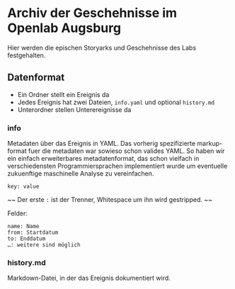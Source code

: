 # Archiv der Geschehnisse im Openlab Augsburg

Hier werden die epischen Storyarks und Geschehnisse des Labs festgehalten.

## Datenformat

* Ein Ordner stellt ein Ereignis da
* Jedes Ereignis hat zwei Dateien, `info.yaml` und optional `history.md`
* Unterordner stellen Unterereignisse da

### info

Metadaten über das Ereignis in YAML. Das vorherig spezifizierte markup-
format fuer die metadaten war sowieso schon valides YAML. So haben 
wir ein einfach erweiterbares metadatenformat, das schon vielfach in 
verschiedensten Programmiersprachen implementiert wurde um eventuelle 
zukuenftige maschinelle Analyse zu vereinfachen.

    key: value



~~ Der erste `:` ist der Trenner, Whitespace um ihn wird gestripped. ~~


Felder:

    name: Name
    from: Startdatum
    to: Enddatum
    …: weitere sind möglich

### history.md

Markdown-Datei, in der das Ereignis dokumentiert wird.
